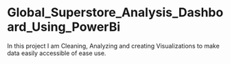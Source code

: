 # Global_Superstore_Analysis_Dashboard_Using_PowerBi
In this project I am Cleaning, Analyzing and creating Visualizations to make data easily accessible of ease use.
